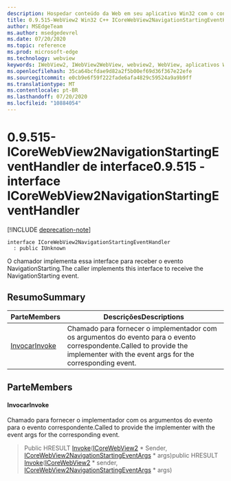 ```yaml
---
description: Hospedar conteúdo da Web em seu aplicativo Win32 com o controle WebView2 do Microsoft Edge
title: 0.9.515-WebView2 Win32 C++ ICoreWebView2NavigationStartingEventHandler
author: MSEdgeTeam
ms.author: msedgedevrel
ms.date: 07/20/2020
ms.topic: reference
ms.prod: microsoft-edge
ms.technology: webview
keywords: IWebView2, IWebView2WebView, webview2, WebView, aplicativos Win32, Win32, Edge, ICoreWebView2, ICoreWebView2Controller, controle do navegador, HTML Edge
ms.openlocfilehash: 35ca64bcfdae9d82a2f5b00ef69d36f367e22efe
ms.sourcegitcommit: e0cb9e6f59f222fade6afa4829c59524a9a9b9ff
ms.translationtype: MT
ms.contentlocale: pt-BR
ms.lasthandoff: 07/20/2020
ms.locfileid: "10884054"
---
```

# <span data-ttu-id="d5c73-104">0.9.515-ICoreWebView2NavigationStartingEventHandler de interface</span><span class="sxs-lookup"><span data-stu-id="d5c73-104">0.9.515 - interface ICoreWebView2NavigationStartingEventHandler</span></span> 

[!INCLUDE [deprecation-note](../../includes/deprecation-note.md)]

```
interface ICoreWebView2NavigationStartingEventHandler
  : public IUnknown
```

<span data-ttu-id="d5c73-105">O chamador implementa essa interface para receber o evento NavigationStarting.</span><span class="sxs-lookup"><span data-stu-id="d5c73-105">The caller implements this interface to receive the NavigationStarting event.</span></span>

## <span data-ttu-id="d5c73-106">Resumo</span><span class="sxs-lookup"><span data-stu-id="d5c73-106">Summary</span></span>

 <span data-ttu-id="d5c73-107">Parte</span><span class="sxs-lookup"><span data-stu-id="d5c73-107">Members</span></span>                        | <span data-ttu-id="d5c73-108">Descrições</span><span class="sxs-lookup"><span data-stu-id="d5c73-108">Descriptions</span></span>
--------------------------------|---------------------------------------------
[<span data-ttu-id="d5c73-109">Invocar</span><span class="sxs-lookup"><span data-stu-id="d5c73-109">Invoke</span></span>](#invoke) | <span data-ttu-id="d5c73-110">Chamado para fornecer o implementador com os argumentos do evento para o evento correspondente.</span><span class="sxs-lookup"><span data-stu-id="d5c73-110">Called to provide the implementer with the event args for the corresponding event.</span></span>

## <span data-ttu-id="d5c73-111">Parte</span><span class="sxs-lookup"><span data-stu-id="d5c73-111">Members</span></span>

#### <span data-ttu-id="d5c73-112">Invocar</span><span class="sxs-lookup"><span data-stu-id="d5c73-112">Invoke</span></span> 

<span data-ttu-id="d5c73-113">Chamado para fornecer o implementador com os argumentos do evento para o evento correspondente.</span><span class="sxs-lookup"><span data-stu-id="d5c73-113">Called to provide the implementer with the event args for the corresponding event.</span></span>

> <span data-ttu-id="d5c73-114">Public HRESULT [Invoke](#invoke)([ICoreWebView2](icorewebview2.md) \* Sender, [ICoreWebView2NavigationStartingEventArgs](icorewebview2navigationstartingeventargs.md) \* args)</span><span class="sxs-lookup"><span data-stu-id="d5c73-114">public HRESULT [Invoke](#invoke)([ICoreWebView2](icorewebview2.md) \* sender, [ICoreWebView2NavigationStartingEventArgs](icorewebview2navigationstartingeventargs.md) \* args)</span></span>

